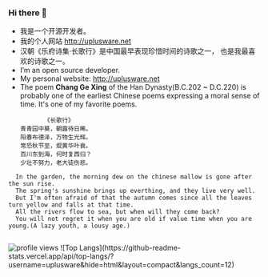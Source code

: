 ### Hi there 👋
- 我是一个开源开发者。
- 我的个人网站 http://uplusware.net
- 汉朝《乐府诗集·长歌行》是中国最早表现珍惜时间的诗歌之一， 也是我最喜欢的诗歌之一。
- I’m an open source developer.
- My personal website: http://uplusware.net
- The poem **Chang Ge Xing** of the Han Dynasty(B.C.202 ~ D.C.220) is probably one of the earliest Chinese poems expressing a moral sense of time. It's one of my favorite poems.

```
          《长歌行》
　　青青园中葵，朝露待日晞。
　　阳春布德泽，万物生光辉。
　　常恐秋节至，焜黄华叶衰。
　　百川东到海，何时复西归？
　　少壮不努力，老大徒伤悲。
  
  In the garden, the morning dew on the chinese mallow is gone after the sun rise.
  The spring's sunshine brings up everthing, and they live very well.
  But I'm often afraid of that the autumn comes since all the leaves turn yellow and falls at that time.
  All the rivers flow to sea, but when will they come back?
  You will not regret it when you are old if value time when you are young.(A lazy youth, a lousy age.)
  
```
<img src="https://gpvc.arturio.dev/uplusware" alt="profile views"/>
![Top Langs](https://github-readme-stats.vercel.app/api/top-langs/?username=uplusware&hide=html&layout=compact&langs_count=12)
